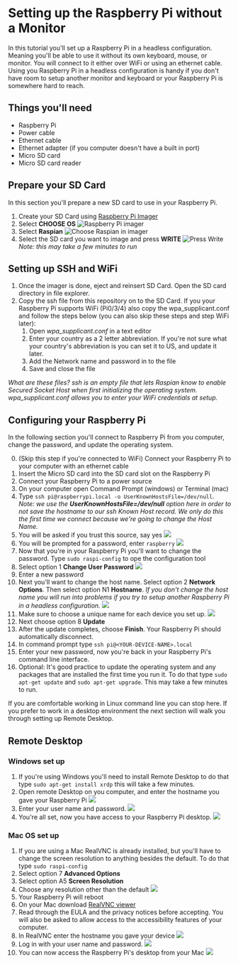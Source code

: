 # Setting up the Raspberry Pi without a Monitor
In this tutorial you'll set up a Raspberry Pi in a headless configuration. Meaning you'll be able to use it without its own keyboard, mouse, or monitor. You will connect to it either over WiFi or using an ethernet cable. Using you Raspberry Pi in a headless configuration is handy if you don't have room to setup another monitor and keyboard or your Raspberry Pi is somewhere hard to reach. 
## Things you'll need
- Raspberry Pi
- Power cable
- Ethernet cable
- Ethernet adapter (if you computer doesn't have a built in port)
- Micro SD card
- Micro SD card reader
## Prepare your SD Card
In this section you'll prepare a new SD card to use in your Raspberry Pi.
1. Create your SD Card using [Raspberry Pi Imager](https://www.raspberrypi.org/blog/raspberry-pi-imager-imaging-utility/)
1. Select **CHOOSE OS**
![Raspberry Pi imager](images/raspberry-pi-imager.PNG)
1. Select **Raspian**
![Choose Raspian in imager](images/select-os.PNG)
1. Select the SD card you want to image and press **WRITE**
![Press Write](images/write.PNG)
*Note: this may take a few minutes to run*
## Setting up SSH and WiFi
1. Once the imager is done, eject and reinsert SD Card. Open the SD card directory in file explorer.
1. Copy the ssh file from this repository on to the SD Card. If you your Raspberry Pi supports WiFi (Pi0/3/4) also copy the wpa_supplicant.conf and follow the steps below (you can also skip these steps and step WiFi later):
    1. Open *wpa_supplicant.conf* in a text editor
    1. Enter your country as a 2 letter abbreviation. If you're not sure what your country's abbreviation is you can set it to US, and update it later.
    1. Add the Network name and password in to the file
    1. Save and close the file

*What are these files? ssh is an empty file that lets Raspian know to enable Secured Socket Host when first initializing the operating system. wpa_supplicant.conf allows you to enter your WiFi credentials at setup.*

## Configuring your Raspberry Pi
In the following section you'll connect to Raspberry Pi from you computer, change the password, and update the operating system.

0. (Skip this step if you're connected to WiFi) Connect your Raspberry Pi to your computer with an ethernet cable
1. Insert the Micro SD card into the SD card slot on the Raspberry Pi
1. Connect your Raspberry Pi to a power source
1. On your computer open Command Prompt (windows) or Terminal (mac)
1. Type `ssh pi@raspberrypi.local -o UserKnownHostsFile=/dev/null`. *Note: we use the **UserKnownHostsFile=/dev/null** option here in order to not save the hostname to our ssh Known Host record. We only do this the first time we connect because we're going to change the Host Name.*
1. You will be asked if you trust this source, say yes
![](images/ssh-wifi.png)
1. You will be prompted for a password, enter `raspberry` 
![](images/ssh-wifi-logged-in.png)
1. Now that you're in your Raspberry Pi you'll want to change the password. Type `sudo raspi-config` to ope the configuration tool
1. Select option 1 **Change User Password**
![](images/raspi-config.png)
1. Enter a new password
1. Next you'll want to change the host name. Select option 2 **Network Options**. Then select option N1 **Hostname**. *If you don't change the host name you will run into problems if you try to setup another Raspberry Pi in a headless configuration.*
![](images/raspi-config-network.png)
1. Make sure to choose a unique name for each device you set up.
![](images/raspi-config-network-hostname.png)
1. Next choose option 8 **Update**
1. After the update completes, choose **Finish**. Your Raspberry Pi should automatically disconnect.
1. In command prompt type `ssh pi@<YOUR-DEVICE-NAME>.local`
1. Enter your new password, now you're back in your Raspberry Pi's command line interface.
1. Optional: It's good practice to update the operating system and any packages that are installed the first time you run it. To do that type `sudo apt-get update` and `sudo apt-get upgrade`. This may take a few minutes to run.

If you are comfortable working in Linux command line you can stop here. If you prefer to work in a desktop environment the next section will walk you through setting up Remote Desktop.

## Remote Desktop
### Windows set up
1. If you're using Windows you'll need to install Remote Desktop to do that type `sudo apt-get install xrdp` this will take a few minutes.
1. Open remote Desktop on you computer, and enter the hostname you gave your Raspberry Pi
![](images/remote.png)
1. Enter your user name and password.
![](images/remote-desktop.png)
1. You're all set, now you have access to your Raspberry Pi desktop.
![](images/pi-desktop.png)
### Mac OS set up
1. If you are using a Mac RealVNC is already installed, but you'll have to change the screen resolution to anything besides the default. To do that type `sudo raspi-config`
1. Select option 7 **Advanced Options**
1. Select option A5 **Screen Resolution**
1. Choose any resolution other than the default
![](images/resolution.png)
1. Your Raspberry Pi will reboot
1. On your Mac download [RealVNC viewer](https://www.realvnc.com/en/connect/download/viewer/macos/)
1. Read through the EULA and the privacy notices before accepting. You will also be asked to allow access to the accessibility features of your computer.
1. In RealVNC enter the hostname you gave your device
![](images/vnc-hostname.png)
1. Log in with your user name and password.
![](images/vnc-log-in.png)
1. You can now access the Raspberry Pi's desktop from your Mac
![](images/mac-desktop.png)

    

